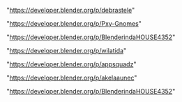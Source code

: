 "https://developer.blender.org/p/debrastele"

"https://developer.blender.org/p/Pxy-Gnomes"

"https://developer.blender.org/p/BlenderindaHOUSE4352"

 
"https://developer.blender.org/p/wilatida"


"https://developer.blender.org/p/appsquadz"


"https://developer.blender.org/p/akelaaunec"


"https://developer.blender.org/p/BlenderindaHOUSE4352"


 
